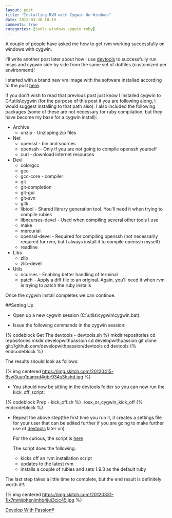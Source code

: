 ```yaml
---
layout: post
title: "Installing RVM with Cygwin On Windows"
date: 2012-03-30 18:19
comments: true
categories: [tools windows cygwin ruby]
---
```

A couple of people have asked me how to get rvm working successfully on windows with cygwin.

I'll write another post later about how I use [devtools](http://github.com/developwithpassion/devtools) to successfully run msys and cygwin side by side from the same set of dotfiles (customized per environment)!

I started with a brand new vm image with the software installed according to the post [here](http://blog.developwithpassion.com/2012/03/12/repaving-a-new-window-7-vm/).

If you don't wish to read that previous post just know I installed cygwin to C:\utils\cygwin (for the purpose of this post it you are following along, I would suggest installing to that path also). I also included the following packages (some of these are not necessary for ruby compilation, but they have become my base for a cygwin install):

* Archive
  * unzip - Unzipping zip files
* Net
  * openssl - bin and sources
  * openssh - Only if you are not going to compile openssh yourself
  * curl - download internet resources
* Devl
  * colorgcc
  * gcc
  * gcc-core - compiler
  * git
  * git-completion
  * git-gui
  * git-svn
  * gitk
  * libtool - Shared library generation tool. You'll need it when trying to compile rubies
  * libncurses-devel - Used when compiling several other tools I use
  * make
  * mercurial
  * openssl-devel - Required for compiling openssh (not necessarily required for rvm, but I always install it to compile openssh myself)
  * readline
* Libs
  * zlib
  * zlib-devel
* Utils
  * ncurses - Enabling better handling of terminal
  * patch - Apply a diff file to an original. Again, you'll need it when rvm is trying to patch the ruby installs

Once the cygwin install completes we can continue.

##Setting Up

* Open up a new cygwin session (C:\utils\cygwin\cygwin.bat).

* Issue the following commands in the cygwin session:
  
{% codeblock Get The devtools - devtools.sh %}
mkdir repositories
cd repositories
mkdir developwithpassion
cd developwithpassion
git clone git://github.com/developwithpassion/devtools
cd devtools
{% endcodeblock %}
    
  The results should look as follows:

{% img centered https://img.skitch.com/20120415-8sw3uup1pamxd4gbr934s3hshd.jpg %}

* You should now be sitting in the devtools folder so you can now run the kick_off_script:

{% codeblock Prep - kick_off.sh %}
./osx_or_cygwin_kick_off
{% endcodeblock %}

* Repeat the above step(the first time you run it, it creates a settings file for your user that can be edited further if you are going to make further use of [devtools](http://github.com/developwithpassion/devtools) later on) 

  For the curious, the script is [here](https://raw.github.com/developwithpassion/devtools/master/osx_or_cygwin_kick_off)

  The script does the following:
   * kicks off an rvm installation script
   * updates to the latest rvm
   * installs a couple of rubies and sets 1.9.3 as the default ruby

The last step takes a little time to complete, but the end result is definitely worth it!!:
 
{% img centered https://img.skitch.com/20120331-1ix7mmijphenimhb4jui3cic45.jpg %}

[Develop With Passion®](http://www.developwithpassion.com)
